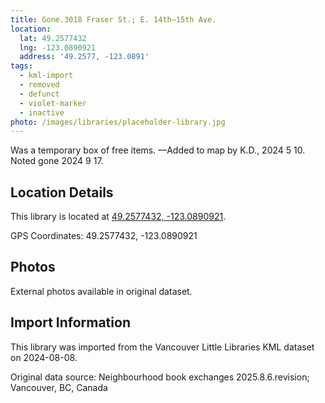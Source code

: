 ```yaml
---
title: Gone.3018 Fraser St.; E. 14th—15th Ave.
location:
  lat: 49.2577432
  lng: -123.0890921
  address: '49.2577, -123.0891'
tags:
  - kml-import
  - removed
  - defunct
  - violet-marker
  - inactive
photo: /images/libraries/placeholder-library.jpg
---
```

Was a temporary box of free items.
—Added to map by K.D., 2024 5 10.
Noted gone 2024 9 17.

## Location Details

This library is located at [49.2577432, -123.0890921](https://www.google.com/maps?q=49.2577432,-123.0890921).

GPS Coordinates: 49.2577432, -123.0890921

## Photos

External photos available in original dataset.

## Import Information

This library was imported from the Vancouver Little Libraries KML dataset on 2024-08-08.

Original data source: Neighbourhood book exchanges 2025.8.6.revision; Vancouver, BC, Canada
